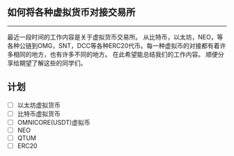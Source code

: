

## 如何将各种虚拟货币对接交易所
------
最近一段时间的工作内容是关于虚拟货币交易所。 从比特币，以太坊，NEO，等各种公链到OMG，SNT，DCC等各种ERC20代币。每一种虚拟币的对接都有着许多相同的地方，也有许多不同的地方。 在此希望能总结我们的工作内容。 顺便分享给期望了解这些的同学们。

## 计划

- [ ]  以太坊虚拟货币
- [ ]  比特币虚拟货币
- [ ]  OMNICORE(USDT)虚拟币
- [ ]  NEO
- [ ]  QTUM
- [ ]  ERC20
